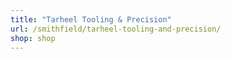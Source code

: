 ```yaml
---
title: "Tarheel Tooling & Precision"
url: /smithfield/tarheel-tooling-and-precision/
shop: shop
---
```

